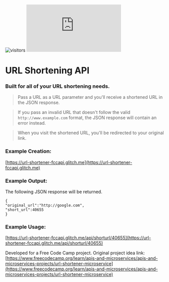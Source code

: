 ![visitors](https://visitor-badge.glitch.me/badge?page_id=sdthaker.visitor-badge)
![Glitch Badge](https://badge.glitch.me/http://url-shortener-fccapi.glitch.me)
# URL Shortening API

### Built for all of your URL shortening needs.

> Pass a URL as a URL parameter and you'll receive a shortened URL in the JSON response.

> If you pass an invalid URL that doesn't follow the valid `http://www.example.com` format, the JSON response will contain an error instead.

> When you visit the shortened URL, you'll be redirected to your original link.

### Example Creation:

[https://url-shortener-fccapi.glitch.me](https://url-shortener-fccapi.glitch.me)
### Example Output:

The following JSON response will be returned.

```
{
"original_url":"http://google.com",
"short_url":40655
}
```

### Example Usage:

[https://url-shortener-fccapi.glitch.me/api/shorturl/40655](https://url-shortener-fccapi.glitch.me/api/shorturl/40655)

Developed for a Free Code Camp project. Original project idea link: [https://www.freecodecamp.org/learn/apis-and-microservices/apis-and-microservices-projects/url-shortener-microservice](https://www.freecodecamp.org/learn/apis-and-microservices/apis-and-microservices-projects/url-shortener-microservice)
